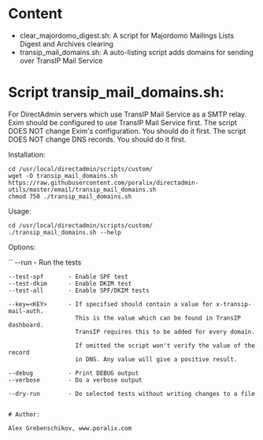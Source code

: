 # Content 

- clear_majordomo_digest.sh: A script for Majordomo Mailings Lists Digest and Archives clearing
- transip_mail_domains.sh: A auto-listing script adds domains for sending over TransIP Mail Service

# Script transip_mail_domains.sh:

For DirectAdmin servers which use TransIP Mail Service as a SMTP relay.
Exim should be configured to use TransIP Mail Service first.
The script DOES NOT change Exim's configuration. You should do it first.
The script DOES NOT change DNS records. You should do it first.

Installation:

```
cd /usr/local/directadmin/scripts/custom/
wget -O transip_mail_domains.sh https://raw.githubusercontent.com/poralix/directadmin-utils/master/email/transip_mail_domains.sh
chmod 750 ./transip_mail_domains.sh
```

Usage:

```
cd /usr/local/directadmin/scripts/custom/
./transip_mail_domains.sh --help
```

Options:

``
    --run            - Run the tests

    --test-spf       - Enable SPF test
    --test-dkim      - Enable DKIM test
    --test-all       - Enable SPF/DKIM tests

    --key=<KEY>      - If specified should contain a value for x-transip-mail-auth.
                       This is the value which can be found in TransIP dashboard.
                       TransIP requires this to be added for every domain.

                       If omitted the script won't verify the value of the record
                       in DNS. Any value will give a positive result.

    --debug          - Print DEBUG output
    --verbose        - Do a verbose output

    --dry-run        - Do selected tests without writing changes to a file
```

# Author:

Alex Grebenschikov, www.poralix.com
